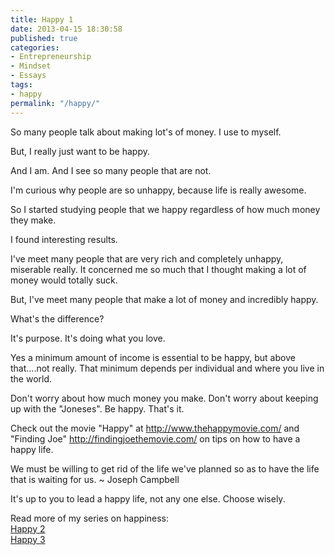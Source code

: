 ```yaml
---
title: Happy 1
date: 2013-04-15 18:30:58
published: true
categories:
- Entrepreneurship
- Mindset
- Essays
tags:
- happy
permalink: "/happy/"
---
```

So many people talk about making lot's of money. I use to myself.

But, I really just want to be happy.

And I am. And I see so many people that are not.

I'm curious why people are so unhappy, because life is really awesome.

So I started studying people that we happy regardless of how much money they make.

I found interesting results.

I've meet many people that are very rich and completely unhappy, miserable really. It concerned me so much that I thought making a lot of money would totally suck.

But, I've meet many people that make a lot of money and incredibly happy.

What's the difference?

It's purpose. It's doing what you love.

Yes a minimum amount of income is essential to be happy, but above that....not really. That minimum depends per individual and where you live in the world.

Don't worry about how much money you make. Don't worry about keeping up with the "Joneses". Be happy. That's it.

Check out the movie "Happy" at&nbsp;<a href="http://www.thehappymovie.com/" rel="nofollow">http://www.thehappymovie.com/</a>&nbsp;and "Finding Joe"&nbsp;<a href="http://findingjoethemovie.com/" rel="nofollow">http://findingjoethemovie.com/</a>&nbsp;on tips on how to have a happy life.

We must be willing to get rid of the life we've planned so as to have the life that is waiting for us. ~ Joseph Campbell

It's up to you to lead a happy life, not any one else. Choose wisely.

Read more of my series on happiness:<br />
<a href="https://christopher-sherrod.blisslifepress.com/happy-2/">Happy 2</a><br />
<a href="https://christopher-sherrod.blisslifepress.com/happy-3/">Happy 3</a></p>
